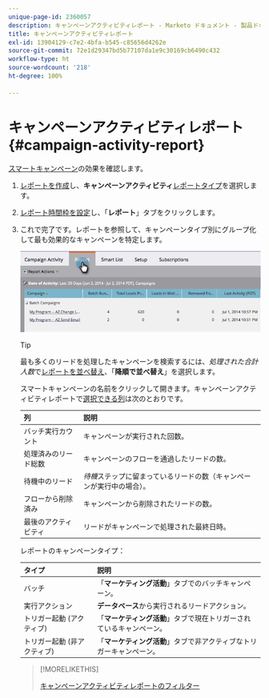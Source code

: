 ```yaml
---
unique-page-id: 2360057
description: キャンペーンアクティビティレポート - Marketo ドキュメント - 製品ドキュメント
title: キャンペーンアクティビティレポート
exl-id: 13904129-c7e2-4bfa-b545-c85656d4262e
source-git-commit: 72e1d29347bd5b77107da1e9c30169cb6490c432
workflow-type: ht
source-wordcount: '218'
ht-degree: 100%

---
```


# キャンペーンアクティビティレポート {#campaign-activity-report}

[スマートキャンペーン](/help/marketo/product-docs/core-marketo-concepts/smart-campaigns/creating-a-smart-campaign/understanding-batch-and-trigger-smart-campaigns.md)の効果を確認します。

1. [レポートを作成](/help/marketo/product-docs/reporting/basic-reporting/creating-reports/create-a-report-in-a-program.md)し、**キャンペーンアクティビティ**[レポートタイプ](/help/marketo/product-docs/reporting/basic-reporting/report-types/report-type-overview.md)を選択します。

1. [レポート時間枠を設定](/help/marketo/product-docs/reporting/basic-reporting/editing-reports/change-a-report-time-frame.md)し、「**レポート**」タブをクリックします。

1. これで完了です。レポートを参照して、キャンペーンタイプ別にグループ化して最も効果的なキャンペーンを特定します。

   ![](assets/image2014-9-16-16-3a8-3a45.png)

   >[!TIP]
   >
   >最も多くのリードを処理したキャンペーンを検索するには、_処理された合計人数_&#x200B;で[レポートを並べ替え](/help/marketo/product-docs/reporting/basic-reporting/editing-reports/sort-report-on-columns.md)、「**降順で並べ替え**」を選択します。

   スマートキャンペーンの名前をクリックして開きます。キャンペーンアクティビティレポートで[選択できる列](/help/marketo/product-docs/reporting/basic-reporting/editing-reports/select-report-columns.md)は次のとおりです。

   | 列 | 説明 |
   |---|---|
   | バッチ実行カウント | キャンペーンが実行された回数。 |
   | 処理済みのリード総数 | キャンペーンのフローを通過したリードの数。 |
   | 待機中のリード | *待機*&#x200B;ステップに留まっているリードの数（キャンペーンが実行中の場合）。 |
   | フローから削除済み | キャンペーンから削除されたリードの数。 |
   | 最後のアクティビティ | リードがキャンペーンで処理された最終日時。 |

   レポートのキャンペーンタイプ：

   | タイプ | 説明 |
   |---|---|
   | バッチ | 「**マーケティング活動**」タブでのバッチキャンペーン。 |
   | 実行アクション | **データベース**&#x200B;から実行されるリードアクション。 |
   | トリガー起動 (アクティブ) | 「**マーケティング活動**」タブで現在トリガーされているキャンペーン。 |
   | トリガー起動 (非アクティブ) | 「**マーケティング活動**」タブで非アクティブなトリガーキャンペーン。 |

   >[!MORELIKETHIS]
   >
   >[キャンペーンアクティビティレポートのフィルター](/help/marketo/product-docs/reporting/basic-reporting/report-activity/filter-a-campaign-activity-report.md)
